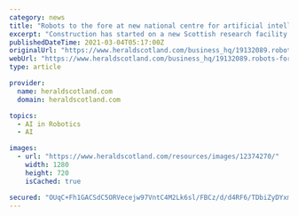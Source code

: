 ```yaml
---
category: news
title: "Robots to the fore at new national centre for artificial intelligence in Scotland"
excerpt: "Construction has started on a new Scottish research facility to drive early-stage product development in the fields of robotics and artificial intelligence. The National Robotarium on the Edinburgh campus of Heriot-Watt University is scheduled to open in the spring of next year,"
publishedDateTime: 2021-03-04T05:17:00Z
originalUrl: "https://www.heraldscotland.com/business_hq/19132089.robots-fore-new-national-centre-artificial-intelligence-scotland/?ref=rss"
webUrl: "https://www.heraldscotland.com/business_hq/19132089.robots-fore-new-national-centre-artificial-intelligence-scotland/?ref=rss"
type: article

provider:
  name: heraldscotland.com
  domain: heraldscotland.com

topics:
  - AI in Robotics
  - AI

images:
  - url: "https://www.heraldscotland.com/resources/images/12374270/"
    width: 1280
    height: 720
    isCached: true

secured: "OUqC+Fh1GACSdC5ORVecejw97VntC4M2Lk6sl/FBCz/d/d4RF6/TDbiZyDYxmHwYQaTyPQYeWJnbZjy7KGhbm9I9m+tTYLragskM5H92hFiNH37q+L2DHT8IggJcuzB+PIJ3iWt6MZlwmr9ltWxl+DUfPo/6edzfkOPUX3914KH8/zCg7yykUnIe1QAYQwl6dMo3AHfMl0IB2A99PXLvoqS7ltNnrennd/vuJA399ZG1gC1Nbn0BFKjfF42tqmRCdNk9e8k1fJrt3CLpnoN50KKTUI2pagPBZZOssv1ntfPowRcZW+ofjo0rih8AkYa9r8kaXQFp30KviYvWQQLVpWjhZDUaaGxQgSWmvdVfIZ4=;IggPMYSqN5rf/KK1Ow88+w=="
---
```



